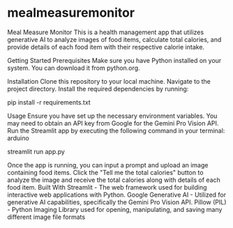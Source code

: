 # mealmeasuremonitor


Meal Measure Monitor
This is a health management app that utilizes generative AI to analyze images of food items, calculate total calories, and provide details of each food item with their respective calorie intake.

Getting Started
Prerequisites
Make sure you have Python installed on your system. You can download it from python.org.

Installation
Clone this repository to your local machine.
Navigate to the project directory.
Install the required dependencies by running:

pip install -r requirements.txt

Usage
Ensure you have set up the necessary environment variables. You may need to obtain an API key from Google for the Gemini Pro Vision API.
Run the Streamlit app by executing the following command in your terminal:
arduino

streamlit run app.py

Once the app is running, you can input a prompt and upload an image containing food items.
Click the "Tell me the total calories" button to analyze the image and receive the total calories along with details of each food item.
Built With
Streamlit - The web framework used for building interactive web applications with Python.
Google Generative AI - Utilized for generative AI capabilities, specifically the Gemini Pro Vision API.
Pillow (PIL) - Python Imaging Library used for opening, manipulating, and saving many different image file formats
